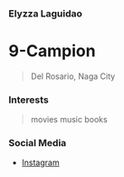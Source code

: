 ### Elyzza Laguidao
# 9-Campion
>Del Rosario, Naga City

### Interests
>movies
>music
>books

### Social Media
- [Instagram](https://www.instagram.com/elyzzzzza_/)

